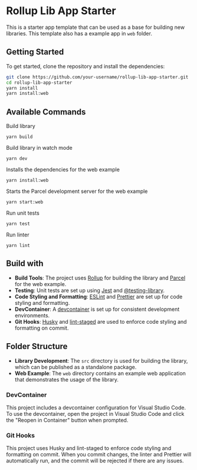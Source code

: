 # Rollup Lib App Starter

This is a starter app template that can be used as a base for building new libraries. This template also has a example app in `web` folder.

## Getting Started

To get started, clone the repository and install the dependencies:

```bash
git clone https://github.com/your-username/rollup-lib-app-starter.git
cd rollup-lib-app-starter
yarn install
yarn install:web
```

## Available Commands

Build library 
```
yarn build
```

Build library in watch mode
```
yarn dev
```

Installs the dependencies for the web example
```
yarn install:web
```

Starts the Parcel development server for the web example
```
yarn start:web
```

Run unit tests
```
yarn test
```

Run linter
```
yarn lint
```

## Build with

- **Build Tools**: The project uses [Rollup](https://rollupjs.org/) for building the library and [Parcel](https://parceljs.org/) for the web example.
- **Testing**: Unit tests are set up using [Jest](https://jestjs.io/) and [@testing-library](https://testing-library.com/).
- **Code Styling and Formatting**: [ESLint](https://eslint.org/) and [Prettier](https://prettier.io/) are set up for code styling and formatting.
- **DevContainer**: A [devcontainer](https://code.visualstudio.com/docs/remote/containers) is set up for consistent development environments.
- **Git Hooks**: [Husky](https://typicode.github.io/husky/) and [lint-staged](https://github.com/okonet/lint-staged) are used to enforce code styling and formatting on commit.

## Folder Structure

- **Library Development**: The `src` directory is used for building the library, which can be published as a standalone package.
- **Web Example**: The `web` directory contains an example web application that demonstrates the usage of the library.

### DevContainer

This project includes a devcontainer configuration for Visual Studio Code. To use the devcontainer, open the project in Visual Studio Code and click the "Reopen in Container" button when prompted.

### Git Hooks

This project uses Husky and lint-staged to enforce code styling and formatting on commit. When you commit changes, the linter and Prettier will automatically run, and the commit will be rejected if there are any issues.
